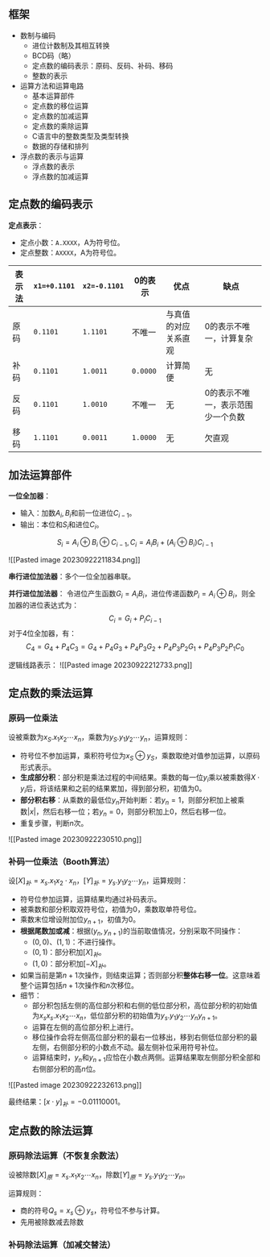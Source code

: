 
## 框架

- 数制与编码
	- 进位计数制及其相互转换
	- BCD码（略）
	- 定点数的编码表示：原码、反码、补码、移码
	- 整数的表示
- 运算方法和运算电路
	- 基本运算部件
	- 定点数的移位运算
	- 定点数的加减运算
	- 定点数的乘除运算
	- C语言中的整数类型及类型转换
	- 数据的存储和排列
- 浮点数的表示与运算
	- 浮点数的表示
	- 浮点数的加减运算

## 定点数的编码表示

**定点表示**：
- 定点小数：`A.XXXX`，A为符号位。
- 定点整数：`AXXXX`，A为符号位。

| 表示法 | `x1=+0.1101` | `x2=-0.1101` | 0的表示 | 优点 | 缺点 |
| --- | --- | --- | --- | --- | --- |
| 原码 | `0.1101` | `1.1101` | 不唯一 | 与真值的对应关系直观 | 0的表示不唯一，计算复杂 |
| 补码 | `0.1101` | `1.0011` | `0.0000` | 计算简便 | 无 |
| 反码 | `0.1101` | `1.0010` | 不唯一 | 无 | 0的表示不唯一，表示范围少一个负数 |
| 移码 | `1.1101` | `0.0011` | `1.0000` | 无 | 欠直观 |

## 加法运算部件

**一位全加器**：
- 输入：加数$A_i,B_i$和前一位进位$C_{i-1}$。
- 输出：本位和$S_i$和进位$C_i$。

$$
S_i=A_i\oplus B_i\oplus C_{i-1}, C_i=A_i B_i+(A_i\oplus B_i)C_{i-1}
$$

![[Pasted image 20230922211834.png]]

**串行进位加法器**：多个一位全加器串联。

**并行进位加法器**：
令进位产生函数$G_i=A_i B_i$，进位传递函数$P_i=A_i\oplus B_i$，则全加器的进位表达式为：
$$
C_i=G_i+P_i C_{i-1}
$$
对于4位全加器，有：
$$
C_4=G_4+P_4C_3=G_4+P_4G_3+P_4P_3G_2+P_4P_3P_2G_1+P_4P_3P_2P_1C_0
$$

逻辑线路表示：
![[Pasted image 20230922212733.png]]

## 定点数的乘法运算

### 原码一位乘法

设被乘数为$x_S. x_1x_2\cdots x_n$，乘数为$y_S.y_1y_2\cdots y_n$，运算规则：
- 符号位不参加运算，乘积符号位为$x_S\oplus y_S$，乘数取绝对值参加运算，以原码形式表示。
- **生成部分积**：部分积是乘法过程的中间结果。乘数的每一位$y_i$乘以被乘数得$X\cdot y_i$后，将该结果和之前的结果累加，得到部分积，初值为0。
- **部分积右移**：从乘数的最低位$y_n$开始判断：若$y_n=1$，则部分积加上被乘数$|x|$，然后右移一位；若$y_n=0$，则部分积加上0，然后右移一位。
- 重复步骤，判断$n$次。

![[Pasted image 20230922230510.png]]

### 补码一位乘法（Booth算法）

设$[X]_{补}=x_s.x_1x_2\cdot x_n$，$[Y]_{补}=y_s.y_1y_2\cdots y_n$，运算规则：
- 符号位参加运算，运算结果均通过补码表示。
- 被乘数和部分积取双符号位，初值为0，乘数取单符号位。
- 乘数末位增设附加位$y_{n+1}$，初值为0。
- **根据尾数加或减**：根据$(y_n,y_{n+1})$的当前取值情况，分别采取不同操作：
	- $(0,0)$、$(1,1)$：不进行操作。
	- $(0,1)$：部分积加$[X]_{补}$。
	- $(1,0)$：部分积加$[-X]_{补}$。
- 如果当前是第$n+1$次操作，则结束运算；否则部分积**整体右移一位**。这意味着整个运算包括$n+1$次操作和$n$次移位。
- 细节：
	- 部分积包括左侧的高位部分积和右侧的低位部分积，高位部分积的初始值为$x_sx_s.x_1x_2\cdots x_n$，低位部分积的初始值为$y_s.y_1y_2\cdots y_ny_{n+1}$。
	- 运算在左侧的高位部分积上进行。
	- 移位操作会将左侧高位部分积的最右一位移出，移到右侧低位部分积的最左侧，右侧部分积的小数点不动。最左侧补位采用符号补位。
	- 运算结束时，$y_n$和$y_{n+1}$应恰在小数点两侧。运算结果取左侧部分积全部和右侧部分积的高$n$位。

![[Pasted image 20230922232613.png]]

最终结果：$[x\cdot y]_{补}=-0.01110001$。

## 定点数的除法运算

### 原码除法运算（不恢复余数法）

设被除数$[X]_{原}=x_s.x_1x_2\cdots x_n$，除数$[Y]_{原}=y_s.y_1y_2\cdots y_n$。

运算规则：
- 商的符号$Q_s=x_s\oplus y_s$，符号位不参与计算。
- 先用被除数减去除数

### 补码除法运算（加减交替法）

